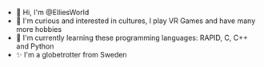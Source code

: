 - 👋 Hi, I'm @ElliesWorld
- 👀 I'm curious and interested in cultures, I play VR Games and have many more hobbies
- 🌱 I'm currently learning these programming languages: RAPID, C, C++ and Python
- ✨ I'm a globetrotter from Sweden

<!---
ElliesWorld/ElliesWorld is a ✨ special ✨ repository because its `README.md` (this file) appears on your GitHub profile.
You can click the Preview link to take a look at your changes.
--->
